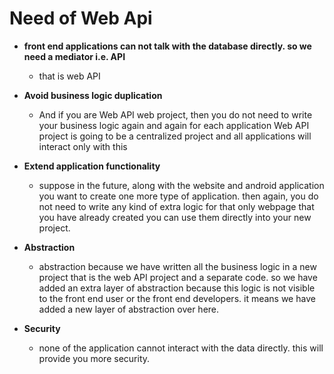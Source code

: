 # Need of Web Api

- **front end applications can not talk with the database directly. so we need a mediator i.e. API**
    - that is web API

- **Avoid business logic duplication**
    - And if you are Web API web project, then you do not need to write your business logic again and again for each application Web API project is going to be a centralized project and all applications will interact only with this

- **Extend application functionality**
    - suppose in the future, along with the website and android application you want to create one more type of application. then again, you do not need to write any kind of extra logic for that only webpage that you have already created you can use them directly into your new project.

- **Abstraction**
    - abstraction because we have written all the business logic in a new project that is the web API project and a separate code. so we have added an extra layer of abstraction because this logic is not visible to the front end user or the front end developers. it means we have added a new layer of abstraction over here.
    
- **Security**
    - none of the application cannot interact with the data directly. this will provide you more security.